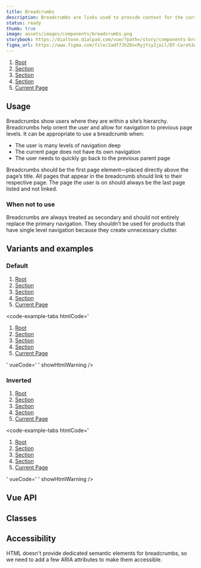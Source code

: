 ```yaml
---
title: Breadcrumbs
description: Breadcrumbs are links used to provide context for the currently-viewed page and where it is located within the overall site structure.
status: ready
thumb: true
image: assets/images/components/breadcrumbs.png
storybook: https://dialtone.dialpad.com/vue/?path=/story/components-breadcrumbs--default
figma_url: https://www.figma.com/file/2adf7JhZOncRyjYiy2joil/DT-Core%3A-Components-7?node-id=8918%3A21306&viewport=-61%2C443%2C1.12&t=xHutRjwo1o5zMTgT-11
---
```


<code-well-header>
  <nav class="d-breadcrumbs" aria-label="breadcrumb">
    <ol>
      <li class="d-breadcrumbs__item">
        <a href="#" class="d-link d-link--muted">Root</a>
      </li>
      <li class="d-breadcrumbs__item">
        <a href="#" class="d-link d-link--muted">Section</a>
      </li>
      <li class="d-breadcrumbs__item">
        <a href="#" class="d-link d-link--muted">Section</a>
      </li>
      <li class="d-breadcrumbs__item">
        <a href="#" class="d-link d-link--muted">Section</a>
      </li>
      <li class="d-breadcrumbs__item d-breadcrumbs__item--selected">
        <a href="#" class="d-link d-link--muted" aria-current="location">Current Page</a>
      </li>
    </ol>
  </nav>
</code-well-header>

<!-- <component-combinator component-name="DtBreadcrumbs" /> -->

## Usage

Breadcrumbs show users where they are within a site’s hierarchy. Breadcrumbs help orient the user and allow for navigation to previous page levels. It can be appropriate to use a breadcrumb when:

- The user is many levels of navigation deep
- The current page does not have its own navigation
- The user needs to quickly go back to the previous parent page

Breadcrumbs should be the first page element—placed directly above the page’s title. All pages that appear in the breadcrumb should link to their respective page. The page the user is on should always be the last page listed and not linked.

### When not to use

Breadcrumbs are always treated as secondary and should not entirely replace the primary navigation. They shouldn’t be used for products that have single level navigation because they create unnecessary clutter.

## Variants and examples

### Default

<code-well-header>
    <nav class="d-breadcrumbs" aria-label="breadcrumb">
        <ol>
            <li class="d-breadcrumbs__item">
                <a href="#" class="d-link d-link--muted">Root</a>
            </li>
            <li class="d-breadcrumbs__item">
                <a href="#" class="d-link d-link--muted">Section</a>
            </li>
            <li class="d-breadcrumbs__item">
                <a href="#" class="d-link d-link--muted">Section</a>
            </li>
            <li class="d-breadcrumbs__item">
                <a href="#" class="d-link d-link--muted">Section</a>
            </li>
            <li class="d-breadcrumbs__item d-breadcrumbs__item--selected">
                <a href="#" class="d-link d-link--muted" aria-current="location">Current Page</a>
            </li>
        </ol>
    </nav>
</code-well-header>

<code-example-tabs
htmlCode='
<nav class="d-breadcrumbs" aria-label="breadcrumb">
  <ol>
    <li class="d-breadcrumbs__item">
      <a href="#" class="d-link d-link--muted">Root</a>
    </li>
    <li class="d-breadcrumbs__item">
      <a href="#" class="d-link d-link--muted">Section</a>
    </li>
    <li class="d-breadcrumbs__item">
      <a href="#" class="d-link d-link--muted">Section</a>
    </li>
    <li class="d-breadcrumbs__item">
      <a href="#" class="d-link d-link--muted">Section</a>
    </li>
    <li class="d-breadcrumbs__item d-breadcrumbs__item--selected">
      <a href="#" class="d-link d-link--muted" aria-current="location">Current Page</a>
    </li>
  </ol>
</nav>
'
vueCode='
<dt-breadcrumbs 
    :breadcrumbs="[
    {
      href: `#`,
      label: `Root`,
    },
    {
      href: `#`,
      label: `Section`,
    },
    {
      href: `#`,
      label: `Section`,
    },
    {
      href: `#`,
      label: `Section`,
    },
    {
      href: `#`,
      label: `Current Page`,
      selected: true,
    },
  ]" />
'
showHtmlWarning />

### Inverted

<code-well-header class="d-bgc-contrast">
    <nav class="d-breadcrumbs d-breadcrumbs--inverted d-bgc-contrast" aria-label="inverted breadcrumb">
        <ol>
            <li class="d-breadcrumbs__item">
                <a href="#" class="d-link d-link--inverted">Root</a>
            </li>
            <li class="d-breadcrumbs__item">
                <a href="#" class="d-link d-link--inverted">Section</a>
            </li>
            <li class="d-breadcrumbs__item">
                <a href="#" class="d-link d-link--inverted">Section</a>
            </li>
            <li class="d-breadcrumbs__item">
                <a href="#" class="d-link d-link--inverted">Section</a>
            </li>
            <li class="d-breadcrumbs__item d-breadcrumbs__item--selected">
                <a href="#" class="d-link d-link--inverted" aria-current="location">Current Page</a>
            </li>
        </ol>
    </nav>
</code-well-header>

<code-example-tabs
htmlCode='
<nav class="d-breadcrumbs d-breadcrumbs--inverted" aria-label="inverted breadcrumb">
  <ol>
      <li class="d-breadcrumbs__item">
          <a href="#" class="d-link d-link--inverted">Root</a>
      </li>
      <li class="d-breadcrumbs__item">
          <a href="#" class="d-link d-link--inverted">Section</a>
      </li>
      <li class="d-breadcrumbs__item">
          <a href="#" class="d-link d-link--inverted">Section</a>
      </li>
      <li class="d-breadcrumbs__item">
          <a href="#" class="d-link d-link--inverted">Section</a>
      </li>
      <li class="d-breadcrumbs__item d-breadcrumbs__item--selected">
          <a href="#" class="d-link d-link--inverted" aria-current="location">Current Page</a>
      </li>
  </ol>
</nav>
'
vueCode='
<dt-breadcrumbs 
    inverted
    :breadcrumbs="[
    {
      href: `#`,
      label: `Root`,
    },
    {
      href: `#`,
      label: `Section`,
    },
    {
      href: `#`,
      label: `Section`,
    },
    {
      href: `#`,
      label: `Section`,
    },
    {
      href: `#`,
      label: `Current Page`,
      selected: true,
    },
  ]" />
'
showHtmlWarning />

## Vue API

<component-vue-api component-name="breadcrumbs" />

## Classes

<component-class-table component-name="breadcrumbs"></component-class-table>

## Accessibility

HTML doesn't provide dedicated semantic elements for breadcrumbs, so we need to add a few ARIA attributes to make them accessible.

<component-accessible-table component-name="breadcrumbs"></component-accessible-table>
